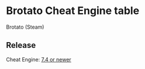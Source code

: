 # Brotato Cheat Engine table  
Brotato (Steam)  

## Release  
Cheat Engine: [7.4 or newer](https://github.com/cheat-engine/cheat-engine/releases)  
